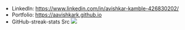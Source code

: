 
- LinkedIn: https://www.linkedin.com/in/avishkar-kamble-426830202/
- Portfolio: https://aavishkark.github.io
- GitHub-streak-stats Src
  <img src="https://github-readme-streak-stats.herokuapp.com?user=aavishkark"></img>

